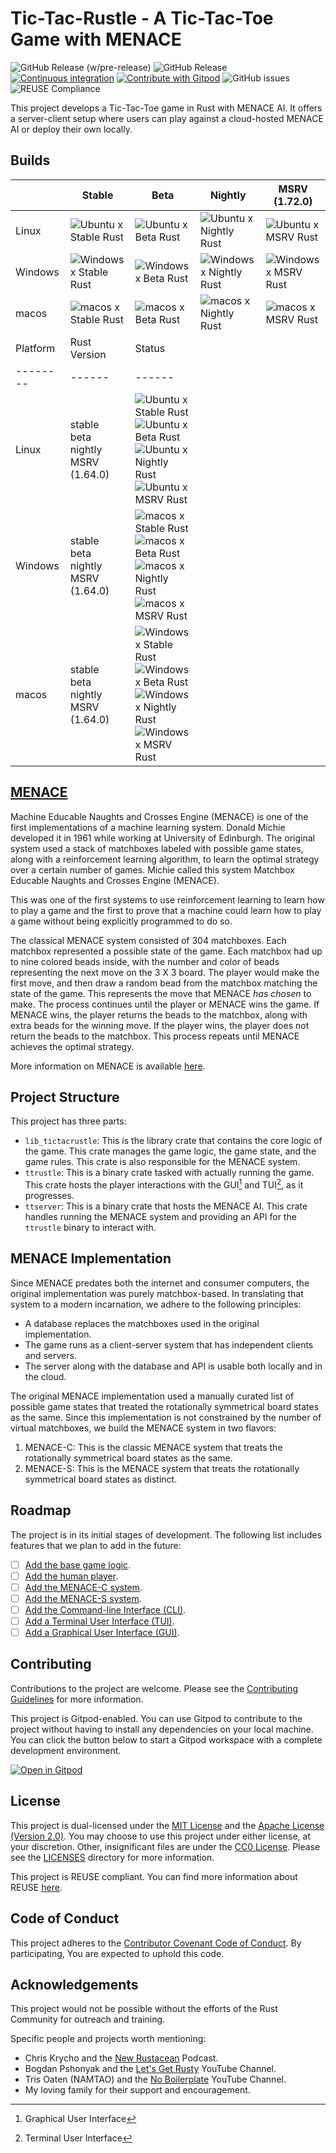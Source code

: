<!--
SPDX-FileCopyrightText: 2022 - 2024 Ali Sajid Imami

SPDX-License-Identifier: Apache-2.0
SPDX-License-Identifier: MIT
-->

# Tic-Tac-Rustle - A Tic-Tac-Toe Game with MENACE

![GitHub Release (w/pre-release)](https://img.shields.io/github/v/release/AliSajid/tictacrustle?include_prereleases&logo=semantic-release)
![GitHub Release](https://img.shields.io/github/v/release/AliSajid/tictacrustle?logo=semantic-release)
[![Continuous integration](https://github.com/AliSajid/tictacrustle/actions/workflows/ci.yaml/badge.svg)](https://github.com/AliSajid/tictacrustle/actions/workflows/ci.yaml)
[![Contribute with Gitpod](https://img.shields.io/badge/Contribute%20with-Gitpod-908a85?logo=gitpod)](https://gitpod.io/#https://github.com/AliSajid/tictacrustle)
![GitHub issues](https://img.shields.io/github/issues/AliSajid/tictacrustle)
![REUSE Compliance](https://img.shields.io/reuse/compliance/github.com%2FAliSajid%2Ftictacrustle)

This project develops a Tic-Tac-Toe game in Rust with MENACE AI. It offers a server-client setup where users can play against a cloud-hosted MENACE AI or deploy their own locally.

## Builds

|         | Stable | Beta | Nightly | MSRV (1.72.0) |
| ------- | ------ | ---- | ------- | ---- |
| Linux   | ![Ubuntu x Stable Rust](https://img.shields.io/endpoint?url=https://gist.githubusercontent.com/AliSajid/185618f862b98debb8b034c34e83173d/raw/ubuntu-stable.json) | ![Ubuntu x Beta Rust](https://img.shields.io/endpoint?url=https://gist.githubusercontent.com/AliSajid/185618f862b98debb8b034c34e83173d/raw/ubuntu-beta.json) | ![Ubuntu x Nightly Rust](https://img.shields.io/endpoint?url=https://gist.githubusercontent.com/AliSajid/185618f862b98debb8b034c34e83173d/raw/ubuntu-nightly.json) | ![Ubuntu x MSRV Rust](https://img.shields.io/endpoint?url=https://gist.githubusercontent.com/AliSajid/185618f862b98debb8b034c34e83173d/raw/ubuntu-msrv.json) |
| Windows | ![Windows x Stable Rust](https://img.shields.io/endpoint?url=https://gist.githubusercontent.com/AliSajid/185618f862b98debb8b034c34e83173d/raw/windows-stable.json) | ![Windows x Beta Rust](https://img.shields.io/endpoint?url=https://gist.githubusercontent.com/AliSajid/185618f862b98debb8b034c34e83173d/raw/windows-beta.json) | ![Windows x Nightly Rust](https://img.shields.io/endpoint?url=https://gist.githubusercontent.com/AliSajid/185618f862b98debb8b034c34e83173d/raw/windows-nightly.json) | ![Windows x MSRV Rust](https://img.shields.io/endpoint?url=https://gist.githubusercontent.com/AliSajid/185618f862b98debb8b034c34e83173d/raw/windows-msrv.json) |
| macos   | ![macos x Stable Rust](https://img.shields.io/endpoint?url=https://gist.githubusercontent.com/AliSajid/185618f862b98debb8b034c34e83173d/raw/macos-stable.json) | ![macos x Beta Rust](https://img.shields.io/endpoint?url=https://gist.githubusercontent.com/AliSajid/185618f862b98debb8b034c34e83173d/raw/macos-beta.json) | ![macos x Nightly Rust](https://img.shields.io/endpoint?url=https://gist.githubusercontent.com/AliSajid/185618f862b98debb8b034c34e83173d/raw/macos-nightly.json) | ![macos x MSRV Rust](https://img.shields.io/endpoint?url=https://gist.githubusercontent.com/AliSajid/185618f862b98debb8b034c34e83173d/raw/macos-msrv.json) |
| Platform | Rust Version |Status |
| -------- | ------ | ------ |
| Linux    | stable <br/> beta <br/> nightly <br/> MSRV (1.64.0) | ![Ubuntu x Stable Rust](https://img.shields.io/endpoint?url=https://gist.githubusercontent.com/AliSajid/185618f862b98debb8b034c34e83173d/raw/ubuntu-stable.json) <br/> ![Ubuntu x Beta Rust](https://img.shields.io/endpoint?url=https://gist.githubusercontent.com/AliSajid/185618f862b98debb8b034c34e83173d/raw/ubuntu-beta.json) <br/> ![Ubuntu x Nightly Rust](https://img.shields.io/endpoint?url=https://gist.githubusercontent.com/AliSajid/185618f862b98debb8b034c34e83173d/raw/ubuntu-nightly.json) <br/> ![Ubuntu x MSRV Rust](https://img.shields.io/endpoint?url=https://gist.githubusercontent.com/AliSajid/185618f862b98debb8b034c34e83173d/raw/ubuntu-msrv.json) |
| Windows  | stable <br/> beta <br/> nightly <br/> MSRV (1.64.0) | ![macos x Stable Rust](https://img.shields.io/endpoint?url=https://gist.githubusercontent.com/AliSajid/185618f862b98debb8b034c34e83173d/raw/windows-stable.json) <br/> ![macos x Beta Rust](https://img.shields.io/endpoint?url=https://gist.githubusercontent.com/AliSajid/185618f862b98debb8b034c34e83173d/raw/windows-beta.json) <br/> ![macos x Nightly Rust](https://img.shields.io/endpoint?url=https://gist.githubusercontent.com/AliSajid/185618f862b98debb8b034c34e83173d/raw/windows-nightly.json) <br/> ![macos x MSRV Rust](https://img.shields.io/endpoint?url=https://gist.githubusercontent.com/AliSajid/185618f862b98debb8b034c34e83173d/raw/windows-msrv.json) |
| macos    | stable <br/> beta <br/> nightly <br/> MSRV (1.64.0) | ![Windows x Stable Rust](https://img.shields.io/endpoint?url=https://gist.githubusercontent.com/AliSajid/185618f862b98debb8b034c34e83173d/raw/macos-stable.json) <br/> ![Windows x Beta Rust](https://img.shields.io/endpoint?url=https://gist.githubusercontent.com/AliSajid/185618f862b98debb8b034c34e83173d/raw/macos-beta.json) <br/> ![Windows x Nightly Rust](https://img.shields.io/endpoint?url=https://gist.githubusercontent.com/AliSajid/185618f862b98debb8b034c34e83173d/raw/macos-nightly.json) <br/> ![Windows x MSRV Rust](https://img.shields.io/endpoint?url=https://gist.githubusercontent.com/AliSajid/185618f862b98debb8b034c34e83173d/raw/macos-msrv.json) |

## [MENACE](https://en.wikipedia.org/wiki/MENACE)

Machine Educable Naughts and Crosses Engine (MENACE) is one of the first implementations of a machine learning system. Donald Michie developed it in 1961 while working at University of Edinburgh. The original system used a stack of matchboxes labeled with possible game states, along with a reinforcement learning algorithm, to learn the optimal strategy over a certain number of games. Michie called this system Matchbox Educable Naughts and Crosses Engine (MENACE).

This was one of the first systems to use reinforcement learning to learn how to play a game and the first to prove that a machine could learn how to play a game without being explicitly programmed to do so.

The classical MENACE system consisted of 304 matchboxes. Each matchbox represented a possible state of the game. Each matchbox had up to nine colored beads inside, with the number and color of beads representing the next move on the 3 X 3 board. The player would make the first move, and then draw a random bead from the matchbox matching the state of the game. This represents the move that MENACE _has chosen_ to make. The process continues until the player or MENACE wins the game. If MENACE wins, the player returns the beads to the matchbox, along with extra beads for the winning move. If the player wins, the player does not return the beads to the matchbox. This process repeats until MENACE achieves the optimal strategy.

More information on MENACE is available [here](https://en.wikipedia.org/wiki/MENACE).

## Project Structure

This project has three parts:

- `lib_tictacrustle`: This is the library crate that contains the core logic of the game. This crate manages the game logic, the game state, and the game rules. This crate is also responsible for the MENACE system.
- `ttrustle`: This is a binary crate tasked with actually running the game. This crate hosts the player interactions with the GUI[^1] and TUI[^2], as it progresses.
- `ttserver`: This is a binary crate that hosts the MENACE AI. This crate handles running the MENACE system and providing an API for the `ttrustle` binary to interact with.

## MENACE Implementation

Since MENACE predates both the internet and consumer computers, the original implementation was purely matchbox-based. In translating that system to a modern incarnation, we adhere to the following principles:

- A database replaces the matchboxes used in the original implementation.
- The game runs as a client-server system that has independent clients and servers.
- The server along with the database and API is usable both locally and in the cloud.

The original MENACE implementation used a manually curated list of possible game states that treated the rotationally symmetrical board states as the same. Since this implementation is not constrained by the number of virtual matchboxes, we build the MENACE system in two flavors:

1. MENACE-C: This is the classic MENACE system that treats the rotationally symmetrical board states as the same.
2. MENACE-S: This is the MENACE system that treats the rotationally symmetrical board states as distinct.

## Roadmap

The project is in its initial stages of development. The following list includes features that we plan to add in the future:

- [ ] [Add the base game logic](https://github.com/AliSajid/tictacrustle/milestone/1).
- [ ] [Add the human player](https://github.com/AliSajid/tictacrustle/milestone/2).
- [ ] [Add the MENACE-C system](https://github.com/AliSajid/tictacrustle/milestone/3).
- [ ] [Add the MENACE-S system](https://github.com/AliSajid/tictacrustle/milestone/4).
- [ ] [Add the Command-line Interface (CLI)](https://github.com/AliSajid/tictacrustle/milestone/5).
- [ ] [Add a Terminal User Interface (TUI)](https://github.com/AliSajid/tictacrustle/milestone/6).
- [ ] [Add a Graphical User Interface (GUI)](https://github.com/AliSajid/tictacrustle/milestone/7).

## Contributing

Contributions to the project are welcome. Please see the [Contributing Guidelines](CONTRIBUTING.md) for more information.

This project is Gitpod-enabled. You can use Gitpod to contribute to the project without having to install any dependencies on your local machine. You can click the button below to start a Gitpod workspace with a complete development environment.

[![Open in Gitpod](https://gitpod.io/button/open-in-gitpod.svg)](https://gitpod.io/#https://github.com/AliSajid/tictacrustle)

## License

This project is dual-licensed under the [MIT License](LICENSES/MIT.txt) and the [Apache License (Version 2.0)](LICENSES/Apache-2.0.txt). You may choose to use this project under either license, at your discretion. Other, insignificant files are under the [CC0 License](LICENSES/CC0-1.0.txt). Please see the [LICENSES](LICENSES) directory for more information.

This project is REUSE compliant. You can find more information about REUSE [here](https://reuse.software/).

## Code of Conduct

<!-- vale write-good.Passive = NO -->
<!-- vale Google.Passive = NO -->
This project adheres to the [Contributor Covenant Code of Conduct](CODE_OF_CONDUCT.md). By participating, You are expected to uphold this code.
<!-- vale Google.Passive = YES -->
<!-- vale write-good.Passive = YES -->

## Acknowledgements

This project would not be possible without the efforts of the Rust Community for outreach and training.

Specific people and projects worth mentioning:

- Chris Krycho and the [New Rustacean](https://newrustacean.com/) Podcast.
- Bogdan Pshonyak and the [Let's Get Rusty](https://www.youtube.com/c/letsgetrusty) YouTube Channel.
- Tris Oaten (NAMTAO) and the [No Boilerplate](https://www.youtube.com/c/NoBoilerplate) YouTube Channel.
- My loving family for their support and encouragement.


[^1]: Graphical User Interface
[^2]: Terminal User Interface
